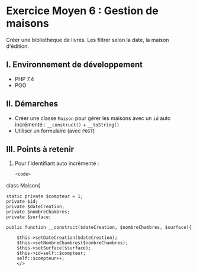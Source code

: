 # Exercice Moyen 6 : Gestion de maisons

Créer une bibliothèque de livres. Les filtrer selon la date, la maison d'édition.

## I. Environnement de développement

* PHP 7.4
* POO

## II. Démarches
- Créer une classe `Maison` pour gérer les maisons avec un `id` auto incrémenté : `__construct()` + `__toString()`
- Utiliser un formulaire (avec `POST`)



## III. Points à retenir

1. Pour l'identifiant auto incrémenté : 
   ```php
   <code>
class Maison{

    static private $compteur = 1;
    private $id;
    private $dateCreation;
    private $nombreChambres;
    private $surface;

    public function __construct($dateCreation, $nombreChambres, $surface){
        
        $this->setDateCreation($dateCreation);
        $this->setNombreChambres($nombreChambres);
        $this->setSurface($surface);
        $this->id=self::$compteur;
        self::$compteur++;
        </>
   ```
